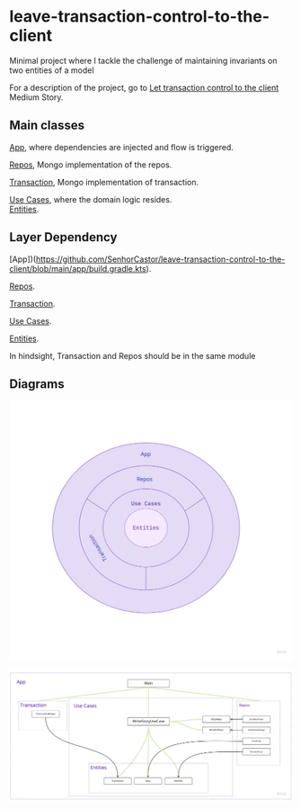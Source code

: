 # leave-transaction-control-to-the-client
Minimal project where I tackle the challenge of maintaining invariants on two entities of a model

For a description of the project, go to [Let transaction control to the client](https://medium.com/@fernandoamartin) Medium Story.

## Main classes

[App](https://github.com/SenhorCastor/leave-transaction-control-to-the-client/blob/main/app/src/main/kotlin/App.kt), where dependencies are injected and flow is triggered.  

[Repos](https://github.com/SenhorCastor/leave-transaction-control-to-the-client/tree/main/repos/src/main/kotlin/io/repos), Mongo implementation of the repos.  

[Transaction](https://github.com/SenhorCastor/leave-transaction-control-to-the-client/tree/main/transaction/src/main/kotlin/io/transaction/mongo), Mongo implementation of transaction.  

[Use Cases](https://github.com/SenhorCastor/leave-transaction-control-to-the-client/tree/main/usecases/src/main/kotlin/io/usecases), where the domain logic resides.   
[Entities](https://github.com/SenhorCastor/leave-transaction-control-to-the-client/tree/main/entities/src/main/kotlin/io/entities). 

## Layer Dependency

[App])(https://github.com/SenhorCastor/leave-transaction-control-to-the-client/blob/main/app/build.gradle.kts). 

[Repos](https://github.com/SenhorCastor/leave-transaction-control-to-the-client/blob/main/app/build.gradle.kts). 

[Transaction](https://github.com/SenhorCastor/leave-transaction-control-to-the-client/blob/main/transaction/build.gradle.kts). 

[Use Cases](https://github.com/SenhorCastor/leave-transaction-control-to-the-client/blob/main/usecases/build.gradle.kts). 

[Entities](https://github.com/SenhorCastor/leave-transaction-control-to-the-client/blob/main/entities/build.gradle.kts). 


In hindsight, Transaction and Repos should be in the same module

## Diagrams

![Layererd Architecture](https://github.com/SenhorCastor/leave-transaction-control-to-the-client/blob/main/readme/LayeredArchitectureLet.jpg)

![UML Diagram](https://github.com/SenhorCastor/leave-transaction-control-to-the-client/blob/main/readme/UMLLeave.jpg)

